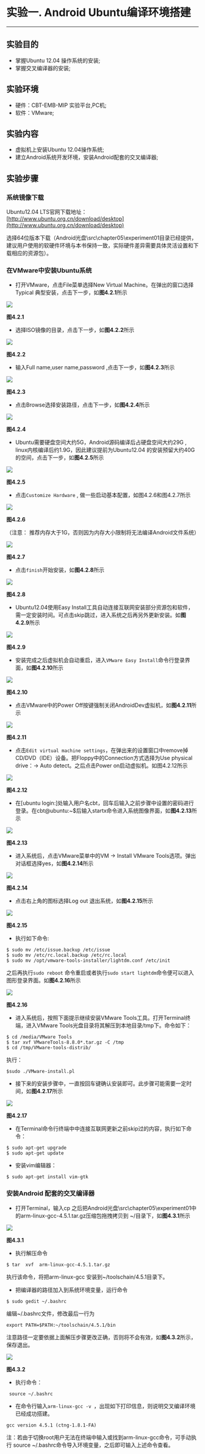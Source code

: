 # 实验一. Android Ubuntu编译环境搭建

----------
##  实验目的
- 掌握Ubuntu 12.04 操作系统的安装;
- 掌握交叉编译器的安装;

##  实验环境
* 硬件：CBT-EMB-MIP 实验平台,PC机;
* 软件：VMware;

## 实验内容
* 虚拟机上安装Ubuntu 12.04操作系统;
* 建立Android系统开发环境，安装Android配套的交叉编译器;

## 实验步骤

### 系统镜像下载

Ubuntu12.04 LTS官网下载地址：[http://www.ubuntu.org.cn/download/desktop](http://www.ubuntu.org.cn/download/desktop)  

选择64位版本下载（Android光盘\src\chapter05\experiment01目录已经提供，建议用户使用的软硬件环境与本书保持一致，实际硬件差异需要具体灵活设置和下载相应的资源包）。

### 在VMware中安装Ubuntu系统

* 打开VMware，点击File菜单选择New Virtual Machine。在弹出的窗口选择Typical 典型安装，点击下一步，如**图4.2.1**所示

![](/chapter5/experiment01/4.2.1.png)

**图4.2.1** 

* 选择ISO镜像的目录，点击下一步，如**图4.2.2**所示

![](/chapter5/experiment01/4.2.2.png)

**图4.2.2**

* 输入Full name,user name,password ,点击下一步，如**图4.2.3**所示

![](/chapter5/experiment01/4.2.3.png)

**图4.2.3**

* 点击Browse选择安装路径，点击下一步，如**图4.2.4**所示

![](/chapter5/experiment01/4.2.4.png)

**图4.2.4**

* Ubuntu需要硬盘空间大约5G，Android源码编译后占硬盘空间大约29G , linux内核编译后约1.9G，因此建议提前为Ubuntu12.04 的安装预留大约40G的空间，点击下一步，如**图4.2.5**所示

![](/chapter5/experiment01/4.2.5.png)

**图4.2.5**

* 点击`Customize Hardware` , 做一些启动基本配置，如图4.2.6和图4.2.7所示

![](/chapter5/experiment01/4.2.6.png)

**图4.2.6**

（注意： 推荐内存大于1G，否则因为内存大小限制将无法编译Android文件系统）

![](/chapter5/experiment01/4.2.7.png)

**图4.2.7**

* 点击`finish`开始安装，如**图4.2.8**所示

![](/chapter5/experiment01/4.2.8.png)

**图4.2.8**

* Ubuntu12.04使用Easy Install工具自动连接互联网安装部分资源包和软件，需一定安装时间。可点击skip跳过，进入系统之后再另外更新安装。如**图4.2.9**所示

![](/chapter5/experiment01/4.2.9.png)

**图4.2.9**

* 安装完成之后虚拟机会自动重启，进入`VMware Easy Install`命令行登录界面，如**图4.2.10**所示

![](/chapter5/experiment01/4.2.10.png)

**图4.2.10**

* 点击VMware中的Power Off按键强制关闭AndroidDev虚拟机，如**图4.2.11**所示

![](/chapter5/experiment01/4.2.11.png)

**图4.2.11**

* 点击`Edit virtual machine settings`，在弹出来的设置窗口中remove掉CD/DVD（IDE）设备。把Floppy中的Connection方式选择为Use physical drive：-> Auto detect。之后点击Power on启动虚拟机。如图4.2.12所示

![](/chapter5/experiment01/4.2.12.png)

**图4.2.12**

* 在[ubuntu login:]处输入用户名cbt，回车后输入之前步骤中设置的密码进行登录。在cbt@ubuntu:~$后输入startx命令进入系统图像界面，如**图4.2.13**所示

![](/chapter5/experiment01/4.2.13.png)

**图4.2.13**

* 进入系统后，点击VMware菜单中的VM -> Install VMware Tools选项。弹出对话框选择yes，如**图4.2.14**所示

![](/chapter5/experiment01/4.2.14.png)

**图4.2.14**

* 点击右上角的图标选择Log out 退出系统，如**图4.2.15**所示

![](/chapter5/experiment01/4.2.15.png)

**图4.2.15**


* 执行如下命令:
```
$ sudo mv /etc/issue.backup /etc/issue
$ sudo mv /etc/rc.local.backup /etc/rc.local
$ sudo mv /opt/vmware-tools-installer/lightdm.conf /etc/init
```

之后再执行```sudo reboot``` 命令重启或者执行```sudo start lightdm```命令便可以进入图形登录界面。如**图4.2.16**所示

![](/chapter5/experiment01/4.2.16.png)

**图4.2.16**

* 进入系统后，按照下面提示继续安装VMware Tools工具。打开Terminal终端，进入VMware Tools光盘目录将其解压到本地目录/tmp下。命令如下：
```
$ cd /media/VMware Tools
$ tar xvf VMwareTools-8.8.0*.tar.gz -C /tmp
$ cd /tmp/VMware-tools-distrib/
```
执行：

```
$sudo ./VMware-install.pl 
```

* 接下来的安装步骤中，一直按回车键确认安装即可。此步骤可能需要一定时间，如**图4.2.17**所示

![](/chapter5/experiment01/4.2.17.png)

**图4.2.17**

* 在Terminal命令行终端中中连接互联网更新之前skip过的内容，执行如下命令：
```
$ sudo apt-get upgrade
$ sudo apt-get update
```

* 安装vim编辑器：
```
$ sudo apt-get install vim-gtk
```

### 安装Android 配套的交叉编译器

* 打开Terminal，输入cp 之后把Android光盘\src\chapter05\experiment01中的arm-linux-gcc-4.5.1.tar.gz压缩包拖拽拷贝到 ~/目录下，如**图4.3.1**所示

![](/chapter5/experiment01/4.3.1.png)

**图4.3.1**

* 执行解压命令
```
$ tar  xvf  arm-linux-gcc-4.5.1.tar.gz 
```

执行该命令，将把arm-linux-gcc 安装到~/toolschain/4.5.1目录下。

* 把编译器的路径加入到系统环境变量，运行命令
```
$ sudo gedit ~/.bashrc 
```
编辑~/.bashrc文件，修改最后一行为 
```
export PATH=$PATH:~/toolschain/4.5.1/bin
```

注意路径一定要依据上面解压步骤更改正确，否则将不会有效，如**图4.3.2**所示，保存退出。

![](/chapter5/experiment01/4.3.2.png)

**图4.3.2**

* 执行命令：
```
 source ~/.bashrc
```

* 在命令行输入```arm-linux-gcc -v ```，出现如下打印信息，则说明交叉编译环境已经成功搭建。
```
gcc version 4.5.1 (ctng-1.8.1-FA) 
```

注：若由于切换root用户无法在终端中输入或找到arm-linux-gcc命令，可手动执行
source ~/.bashrc命令导入环境变量，之后即可输入上述命令查看。





